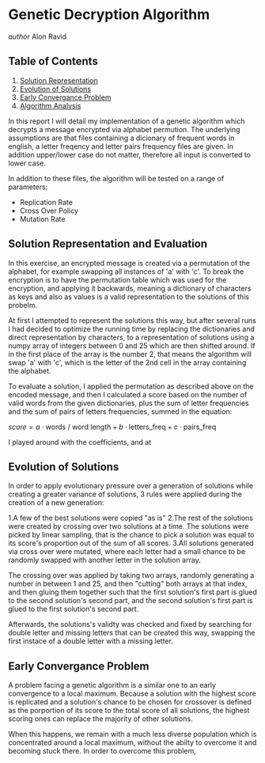# Genetic Decryption Algorithm
*author* Alon Ravid

## Table of Contents
1. [Solution Representation](#sol)
2. [Evolution of Solutions](#evolve)
3. [Early Convergance Problem](#conv)
4. [Algorithm Analysis](#algo)

In this report I will detail my implementation of a genetic algorithm which decrypts a message encrypted via alphabet permution. The underlying assumptions are that files containing a dicionary of frequent words in english, a letter freqency and letter pairs frequency files are given. In addition upper/lower case do not matter, therefore all input is converted to lower case.

In addition to these files, the algorithm will be tested on a range of parameters:
* Replication Rate
* Cross Over Policy
* Mutation Rate

## Solution Representation and Evaluation <a name=sol></a>
In this exercise, an encrypted message is created via a permutation of the alphabet, for example swapping 
all instances of 'a' with 'c'. To break the encryption is to have the permutation table which was used for the encryption, and applying it backwards, meaning a dictionary of characters as keys and also as values is a valid representation to the solutions of this probelm.

At first I attempted to represent the solutions this way, but after several runs I had decided to optimize the running time by replacing the dictionaries and direct representation by characters, to a representation of solutions using a numpy array of integers between 0 and 25 which are then shifted around. If in the first place of the array is the number 2, that means the algorithm will swap 'a' with 'c', which is the letter of the 2nd cell in the array containing the alphabet.

To evaluate a solution, I applied the permutation as described above on the encoded message, and then I calculated a score based on the number of valid words from the given dictionaries, plus the sum of letter frequencies and the sum of pairs of letters frequencies, summed in the equation:

$score = a \cdot \text{words / word length} + b \cdot \text{letters\_freq} + c \cdot \text{pairs\_freq}$


I played around with the coefficients, and at

## Evolution of Solutions <a name=evolve></a>
In order to apply evolutionary pressure over a generation of solutions while creating a greater variance of solutions, 3 rules were applied during the creation of a new generation:

1.A few of the best solutions were copied "as is"
2.The rest of the solutions were created by crossing over two solutions at a time. The solutions were picked by linear sampling, that is the chance to pick a solution was equal to its score's proportion out of the sum of all scores.
3.All solutions generated via cross over were mutated, where each letter had a small chance to be randomly swapped with another letter in the solution array.

The crossing over was applied by taking two arrays, randomly generating a number in between 1 and 25, and then "cutting" both arrays at that index, and then gluing them together such that the first solution's first part is glued to the second solution's second part, and the second solution's first part is glued to the first solution's second part.

Afterwards, the solutions's validty was checked and fixed by searching for double letter and missing letters that can be created this way, swapping the first instace of a double letter with a missing letter.

## Early Convergance Problem <a name=conv></a>
A problem facing a genetic algorithm is a similar one to an early convergence to a local maximum. Because a solution with the highest score is replicated and a solution's chance to be chosen for crossover is defined as the porportion of its score to the total score of all solutions, the highest scoring ones can replace the majority of other solutions.

When this happens, we remain with a much less diverse population which is concentrated around a local maximum, without the abilty to overcome it and becoming stuck there. In order to overcome this problem,
